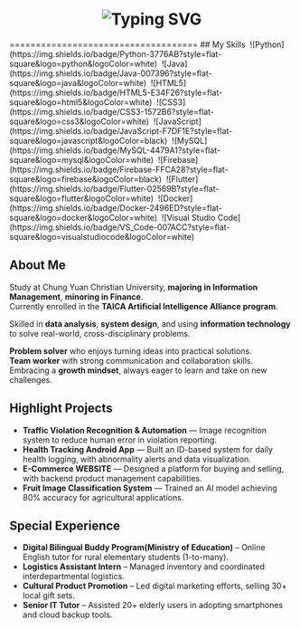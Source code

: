 <h1 align="center">
  <img src="https://readme-typing-svg.vercel.app/?font=Fira+Code&size=20&pause=1000&color=4FC3F7&width=700&lines=Hey+,+this+is+Hailey+Chou+!+Welcome+to+my+place+!" alt="Typing SVG" />
</h1>
====================================
## My Skills  
&nbsp;![Python](https://img.shields.io/badge/Python-3776AB?style=flat-square&logo=python&logoColor=white) 
&nbsp;![Java](https://img.shields.io/badge/Java-007396?style=flat-square&logo=java&logoColor=white) 
&nbsp;![HTML5](https://img.shields.io/badge/HTML5-E34F26?style=flat-square&logo=html5&logoColor=white) 
&nbsp;![CSS3](https://img.shields.io/badge/CSS3-1572B6?style=flat-square&logo=css3&logoColor=white) 
&nbsp;![JavaScript](https://img.shields.io/badge/JavaScript-F7DF1E?style=flat-square&logo=javascript&logoColor=black) 
&nbsp;![MySQL](https://img.shields.io/badge/MySQL-4479A1?style=flat-square&logo=mysql&logoColor=white) 
&nbsp;![Firebase](https://img.shields.io/badge/Firebase-FFCA28?style=flat-square&logo=firebase&logoColor=black) 
&nbsp;![Flutter](https://img.shields.io/badge/Flutter-02569B?style=flat-square&logo=flutter&logoColor=white) 
&nbsp;![Docker](https://img.shields.io/badge/Docker-2496ED?style=flat-square&logo=docker&logoColor=white) 
&nbsp;![Visual Studio Code](https://img.shields.io/badge/VS_Code-007ACC?style=flat-square&logo=visualstudiocode&logoColor=white)

## About Me

Study at Chung Yuan Christian University, **majoring in Information Management**, **minoring in Finance**.  
Currently enrolled in the **TAICA Artificial Intelligence Alliance program**.

Skilled in **data analysis**, **system design**, and using **information technology** to solve real-world, cross-disciplinary problems.

**Problem solver** who enjoys turning ideas into practical solutions.  
**Team worker** with strong communication and collaboration skills.  
Embracing a **growth mindset**, always eager to learn and take on new challenges.

## Highlight Projects
-  **Traffic Violation Recognition & Automation** — Image recognition system to reduce human error in violation reporting.
-  **Health Tracking Android App** — Built an ID-based system for daily health logging, with abnormality alerts and data visualization. 
-  **E-Commerce WEBSITE** —  Designed a platform for buying and selling, with backend product management capabilities.
-  **Fruit Image Classification System** — Trained an AI model achieving 80% accuracy for agricultural applications.


## Special Experience
-  **Digital Bilingual Buddy Program(Ministry of Education)** – Online English tutor for rural elementary students (1-to-many). 
-  **Logistics Assistant Intern** – Managed inventory and coordinated interdepartmental logistics. 
-  **Cultural Product Promotion** – Led digital marketing efforts, selling 30+ local gift sets. 
-  **Senior IT Tutor** – Assisted 20+ elderly users in adopting smartphones and cloud backup tools.





